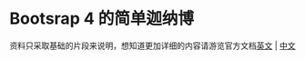 # Bootsrap 4 的简单迦纳博

资料只采取基础的片段来说明，想知道更加详细的内容请游览官方文档[英文](https://getbootstrap.com/) | [中文](https://bootstrap.hexschool.com/)

